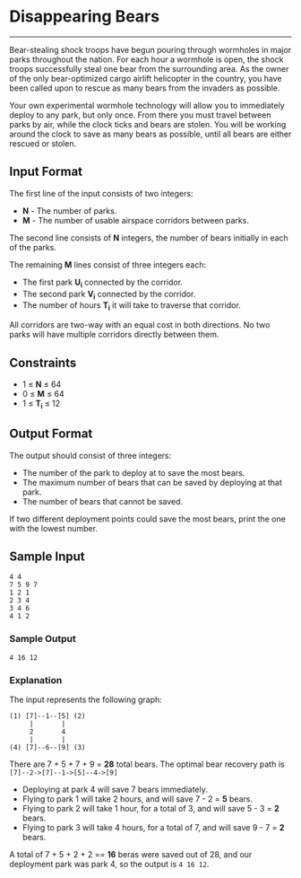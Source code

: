 # Disappearing Bears

---

Bear-stealing shock troops have begun pouring through wormholes in major parks throughout the nation. For each hour a wormhole is open, the shock troops successfully steal one bear from the surrounding area. As the owner of the only bear-optimized cargo airlift helicopter in the country, you have been called upon to rescue as many bears from the invaders as possible.

Your own experimental wormhole technology will allow you to immediately deploy to any park, but only once. From there you must travel between parks by air, while the clock ticks and bears are stolen. You will be working around the clock to save as many bears as possible, until all bears are either rescued or stolen.

## Input Format

The first line of the input consists of two integers:

* **N** - The number of parks.
* **M** - The number of usable airspace corridors between parks.

The second line consists of **N** integers, the number of bears initially in each of the parks.

The remaining **M** lines consist of three integers each:

* The first park **U<sub>i</sub>** connected by the corridor.
* The second park **V<sub>i</sub>** connected by the corridor.
* The number of hours **T<sub>i</sub>** it will take to traverse that corridor.

All corridors are two-way with an equal cost in both directions. No two parks will have multiple corridors directly between them.

## Constraints

* 1 ≤ **N** ≤ 64
* 0 ≤ **M** ≤ 64
* 1 ≤ **T<sub>i</sub>** ≤ 12

## Output Format

The output should consist of three integers:

* The number of the park to deploy at to save the most bears.
* The maximum number of bears that can be saved by deploying at that park.
* The number of bears that cannot be saved.

If two different deployment points could save the most bears, print the one with the lowest number.

## Sample Input

```
4 4
7 5 9 7
1 2 1
2 3 4
3 4 6
4 1 2
```

### Sample Output

```
4 16 12
```

### Explanation

The input represents the following graph:

```
(1) [7]--1--[5] (2)
     |       |
     2       4
     |       |
(4) [7]--6--[9] (3)
```

There are 7 + 5 + 7 + 9 = **28** total bears. The optimal bear recovery path is `[7]--2->[7]--1->[5]--4->[9]`

* Deploying at park 4 will save 7 bears immediately.
* Flying to park 1 will take 2 hours, and will save 7 - 2 = **5** bears.
* Flying to park 2 will take 1 hour, for a total of 3, and will save 5 - 3 = **2** bears.
* Flying to park 3 will take 4 hours, for a total of 7, and will save 9 - 7 = **2** bears.

A total of 7 + 5 + 2 + 2 == **16** beras were saved out of 28, and our deployment park was park 4, so the output is `4 16 12`.

